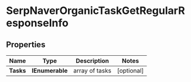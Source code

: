 # SerpNaverOrganicTaskGetRegularResponseInfo


## Properties

| Name | Type | Description | Notes |
|------------ | ------------- | ------------- | -------------|
**Tasks** | **IEnumerable<SerpNaverOrganicTaskGetRegularTaskInfo>** | array of tasks |[optional]|